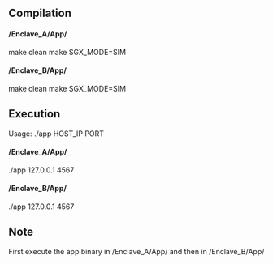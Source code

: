 ## Compilation

#### /Enclave_A/App/

make clean
make SGX_MODE=SIM

#### /Enclave_B/App/

make clean
make SGX_MODE=SIM

## Execution

Usage: ./app HOST_IP PORT

#### /Enclave_A/App/

./app 127.0.0.1 4567

#### /Enclave_B/App/

./app 127.0.0.1 4567

## Note

First execute the app binary in /Enclave_A/App/ and then in /Enclave_B/App/

